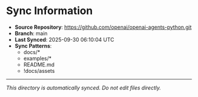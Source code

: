 # Sync Information

- **Source Repository**: https://github.com/openai/openai-agents-python.git
- **Branch**: main
- **Last Synced**: 2025-09-30 06:10:04 UTC
- **Sync Patterns**:
  - docs/*
  - examples/*
  - README.md
  - !docs/assets

---
*This directory is automatically synced. Do not edit files directly.*

